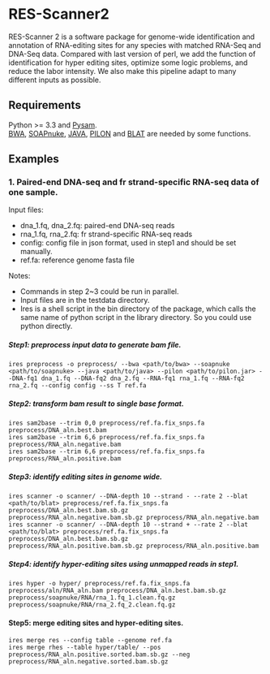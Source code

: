 # RES-Scanner2
RES-Scanner 2 is a software package for genome-wide identification and annotation of RNA-editing sites for any species with matched RNA-Seq and DNA-Seq data. Compared with last version of perl, we add the function of identification for hyper editing sites, optimize some logic problems, and reduce the labor intensity. We also make this pipeline adapt to many different inputs as possible.
## Requirements
Python >= 3.3 and [Pysam](https://pysam.readthedocs.io/en/latest/api.html).  
[BWA](http://bio-bwa.sourceforge.net/), [SOAPnuke](https://github.com/BGI-flexlab/SOAPnuke), [JAVA](https://en.wikipedia.org/wiki/Java_(programming_language)), [PILON](https://github.com/broadinstitute/pilon/wiki) and [BLAT](https://genome.ucsc.edu/FAQ/FAQblat.html) are needed by some functions.  
## Examples
### 1. Paired-end DNA-seq and fr strand-specific RNA-seq data of one sample.
Input files:  
* dna_1.fq, dna_2.fq: paired-end DNA-seq reads
* rna_1.fq, rna_2.fq: fr strand-specific RNA-seq reads
* config: config file in json format, used in step1 and should be set manually.
* ref.fa: reference genome fasta file

Notes:
* Commands in step 2~3 could be run in parallel.
* Input files are in the testdata directory.
* Ires is a shell script in the bin directory of the package, which calls the same name of python script in the library directory. So you could use python directly.

##### Step1: preprocess input data to generate bam file.
```
ires preprocess -o preprocess/ --bwa <path/to/bwa> --soapnuke <path/to/soapnuke> --java <path/to/java> --pilon <path/to/pilon.jar> --DNA-fq1 dna_1.fq --DNA-fq2 dna_2.fq --RNA-fq1 rna_1.fq --RNA-fq2 rna_2.fq --config config --ss T ref.fa
```
##### Step2: transform bam result to single base format.
```
ires sam2base --trim 0,0 preprocess/ref.fa.fix_snps.fa preprocess/DNA_aln.best.bam
ires sam2base --trim 6,6 preprocess/ref.fa.fix_snps.fa preprocess/RNA_aln.negative.bam
ires sam2base --trim 6,6 preprocess/ref.fa.fix_snps.fa preprocess/RNA_aln.positive.bam
```
##### Step3: identify editing sites in genome wide.
```
ires scanner -o scanner/ --DNA-depth 10 --strand - --rate 2 --blat <path/to/blat> preprocess/ref.fa.fix_snps.fa preprocess/DNA_aln.best.bam.sb.gz preprocess/RNA_aln.negative.bam.sb.gz preprocess/RNA_aln.negative.bam
ires scanner -o scanner/ --DNA-depth 10 --strand + --rate 2 --blat <path/to/blat> preprocess/ref.fa.fix_snps.fa preprocess/DNA_aln.best.bam.sb.gz preprocess/RNA_aln.positive.bam.sb.gz preprocess/RNA_aln.positive.bam
```
##### Step4: identify hyper-editing sites using unmapped reads in step1.
```
ires hyper -o hyper/ preprocess/ref.fa.fix_snps.fa preprocess/aln/RNA_aln.bam preprocess/DNA_aln.best.bam.sb.gz preprocess/soapnuke/RNA/rna_1.fq_1.clean.fq.gz preprocess/soapnuke/RNA/rna_2.fq_2.clean.fq.gz
```
#### Step5: merge editing sites and hyper-editing sites.
```
ires merge res --config table --genome ref.fa
ires merge rhes --table hyper/table/ --pos preprocess/RNA_aln.positive.sorted.bam.sb.gz --neg preprocess/RNA_aln.negative.sorted.bam.sb.gz
```
